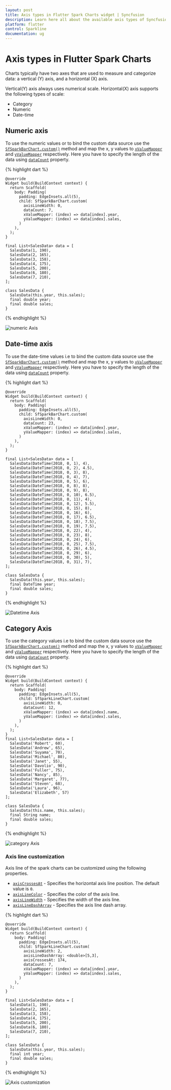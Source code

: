 ```yaml
---
layout: post
title: Axis types in Flutter Spark Charts widget | Syncfusion 
description: Learn here all about the available axis types of Syncfusion Spark Charts widget, its features and more.
platform: flutter
control: Sparkline
documentation: ug
---
```


# Axis types in Flutter Spark Charts

Charts typically have two axes that are used to measure and categorize data: a vertical (Y) axis, and a horizontal (X) axis.

Vertical(Y) axis always uses numerical scale. Horizontal(X) axis supports the following types of scale:

* Category
* Numeric
* Date-time


## Numeric axis

To use the numeric values or to bind the custom data source use the [`SfSparkBarChart.custom()`](https://pub.dev/documentation/syncfusion_flutter_charts/latest/sparkcharts/SfSparkBarChart/SfSparkBarChart.custom.html) method and map the x, y values to [`xValueMapper`](https://pub.dev/documentation/syncfusion_flutter_charts/latest/sparkcharts/SparkChartIndexedValueMapper.html) and [`yValueMapper`](https://pub.dev/documentation/syncfusion_flutter_charts/latest/sparkcharts/SparkChartIndexedValueMapper.html) respectively. Here you have to specify the length of the data using [`dataCount`](https://pub.dev/documentation/syncfusion_flutter_charts/latest/sparkcharts/SfSparkLineChart/SfSparkLineChart.custom.html) property.

{% highlight dart %} 

    @override
    Widget build(BuildContext context) {
      return Scaffold(
        body: Padding(
          padding: EdgeInsets.all(5),
          child: SfSparkBarChart.custom(
            axisLineWidth: 0,
            dataCount: 7,
            xValueMapper: (index) => data[index].year,
            yValueMapper: (index) => data[index].sales,  
          )
        ),
      );
    }
  
    final List<SalesData> data = [
      SalesData(1, 190),
      SalesData(2, 165),
      SalesData(3, 158),
      SalesData(4, 175),
      SalesData(5, 200),
      SalesData(6, 180),
      SalesData(7, 210),
    ];
 
    class SalesData {
      SalesData(this.year, this.sales);
      final double year;
      final double sales;
    }

{% endhighlight %}

![numeric Axis](images/axis-types/numeric.jpg)

## Date-time axis

To use the date-time values i.e to bind the custom data source use the [`SfSparkBarChart.custom()`](https://pub.dev/documentation/syncfusion_flutter_charts/latest/sparkcharts/SfSparkBarChart/SfSparkBarChart.custom.html) method and map the x, y values to [`xValueMapper`](https://pub.dev/documentation/syncfusion_flutter_charts/latest/sparkcharts/SparkChartIndexedValueMapper.html) and [`yValueMapper`](https://pub.dev/documentation/syncfusion_flutter_charts/latest/sparkcharts/SparkChartIndexedValueMapper.html) respectively. Here you have to specify the length of the data using [`dataCount`](https://pub.dev/documentation/syncfusion_flutter_charts/latest/sparkcharts/SfSparkBarChart/SfSparkBarChart.custom.html) property.

{% highlight dart %} 

    @override
    Widget build(BuildContext context) {
      return Scaffold(
        body: Padding(
          padding: EdgeInsets.all(5),
          child: SfSparkBarChart.custom(
            axisLineWidth: 0,
            dataCount: 23,
            xValueMapper: (index) => data[index].year,
            yValueMapper: (index) => data[index].sales, 
          )
        ),
      );
    }

    final List<SalesData> data = [
      SalesData(DateTime(2018, 0, 1), 4),
      SalesData(DateTime(2018, 0, 2), 4.5),
      SalesData(DateTime(2018, 0, 3), 8),
      SalesData(DateTime(2018, 0, 4), 7),
      SalesData(DateTime(2018, 0, 5), 6),
      SalesData(DateTime(2018, 0, 8), 8),
      SalesData(DateTime(2018, 0, 9), 8),
      SalesData(DateTime(2018, 0, 10), 6.5),
      SalesData(DateTime(2018, 0, 11), 4),
      SalesData(DateTime(2018, 0, 12), 5.5),
      SalesData(DateTime(2018, 0, 15), 8),
      SalesData(DateTime(2018, 0, 16), 6),
      SalesData(DateTime(2018, 0, 17), 6.5),
      SalesData(DateTime(2018, 0, 18), 7.5),
      SalesData(DateTime(2018, 0, 19), 7.5),
      SalesData(DateTime(2018, 0, 22), 4),
      SalesData(DateTime(2018, 0, 23), 8),
      SalesData(DateTime(2018, 0, 24), 6),
      SalesData(DateTime(2018, 0, 25), 7.5),
      SalesData(DateTime(2018, 0, 26), 4.5),
      SalesData(DateTime(2018, 0, 29), 6),
      SalesData(DateTime(2018, 0, 30), 5),
      SalesData(DateTime(2018, 0, 31), 7),
    ];
 
    class SalesData {
      SalesData(this.year, this.sales);
      final DateTime year;
      final double sales;
    }

{% endhighlight %}

![Datetime Axis](images/axis-types/datetime.jpg)

## Category Axis

To use the category values i.e to bind the custom data source use the [`SfSparkBarChart.custom()`](https://pub.dev/documentation/syncfusion_flutter_charts/latest/sparkcharts/SfSparkBarChart/SfSparkBarChart.custom.html) method and map the x, y values to [`xValueMapper`](https://pub.dev/documentation/syncfusion_flutter_charts/latest/sparkcharts/SparkChartIndexedValueMapper.html) and [`yValueMapper`](https://pub.dev/documentation/syncfusion_flutter_charts/latest/sparkcharts/SparkChartIndexedValueMapper.html) respectively. Here you have to specify the length of the data using [`dataCount`](https://pub.dev/documentation/syncfusion_flutter_charts/latest/sparkcharts/SfSparkBarChart/SfSparkBarChart.custom.html) property.

{% highlight dart %} 

    @override
    Widget build(BuildContext context) {
      return Scaffold(
        body: Padding(
          padding: EdgeInsets.all(5),
          child: SfSparkLineChart.custom(
            axisLineWidth: 0,
            dataCount: 12,
            xValueMapper: (index) => data[index].name,
            yValueMapper: (index) => data[index].sales,
          )
        ),
      );
    }
    final List<SalesData> data = [
      SalesData('Robert', 60),
      SalesData('Andrew', 65),
      SalesData('Suyama', 70),
      SalesData('Michael', 80),
      SalesData('Janet', 55),
      SalesData('Davolio', 90),
      SalesData('Fuller', 75),
      SalesData('Nancy', 85),
      SalesData('Margaret', 77),
      SalesData('Steven', 68),
      SalesData('Laura', 96),
      SalesData('Elizabeth', 57)
    ];  
 
    class SalesData {
      SalesData(this.name, this.sales);
      final String name;
      final double sales;
    }

{% endhighlight %}

![category Axis](images/axis-types/category.jpg)

### Axis line customization

Axis line of the spark charts can be customized using the following properties.

* [`axisCrossesAt`](https://pub.dev/documentation/syncfusion_flutter_charts/latest/sparkcharts/SfSparkLineChart/axisCrossesAt.html) - Specifies the horizontal axis line position. The default value is `0`.
* [`axisLineColor`](https://pub.dev/documentation/syncfusion_flutter_charts/latest/sparkcharts/SfSparkLineChart/axisLineColor.html) - Specifies the color of the axis line.
* [`axisLineWidth`](https://pub.dev/documentation/syncfusion_flutter_charts/latest/sparkcharts/SfSparkLineChart/axisLineWidth.html) - Specifies the width of the axis line.
* [`axisLineDashArray`](https://pub.dev/documentation/syncfusion_flutter_charts/latest/sparkcharts/SfSparkLineChart/axisLineDashArray.html) - Specifies the axis line dash array.


{% highlight dart %} 

    @override
    Widget build(BuildContext context) {
      return Scaffold(
        body: Padding(
          padding: EdgeInsets.all(5),
          child: SfSparkLineChart.custom(
            axisLineWidth: 2,
            axisLineDashArray: <double>[5,3],
            axisCrossesAt: 174,
            dataCount: 7,
            xValueMapper: (index) => data[index].year,
            yValueMapper: (index) => data[index].sales, 
          )
        ),
      );
    }

    final List<SalesData> data = [
      SalesData(1, 190),
      SalesData(2, 165),
      SalesData(3, 158),
      SalesData(4, 175),
      SalesData(5, 200),
      SalesData(6, 180),
      SalesData(7, 210),
    ]; 

    class SalesData {
      SalesData(this.year, this.sales);
      final int year;
      final double sales;
    }


{% endhighlight %}

![Axis customization](images/axis-types/axis-customization.jpg)